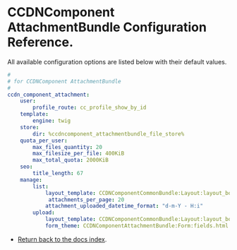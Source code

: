 CCDNComponent AttachmentBundle Configuration Reference.
=======================================================

All available configuration options are listed below with their default values.

``` yml
#
# for CCDNComponent AttachmentBundle
#
ccdn_component_attachment:
    user:
        profile_route: cc_profile_show_by_id
    template:
        engine: twig
    store:
        dir: %ccdncomponent_attachmentbundle_file_store%
    quota_per_user:
        max_files_quantity: 20
        max_filesize_per_file: 400KiB
        max_total_quota: 2000KiB
	seo:
		title_length: 67
    manage:
        list:
            layout_template: CCDNComponentCommonBundle:Layout:layout_body_right.html.twig
			 attachments_per_page: 20
            attachment_uploaded_datetime_format: "d-m-Y - H:i"
        upload:
            layout_template: CCDNComponentCommonBundle:Layout:layout_body_right.html.twig
            form_theme: CCDNComponentAttachmentBundle:Form:fields.html.twig

```

- [Return back to the docs index](index.md).
